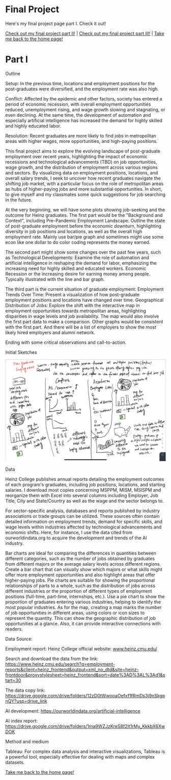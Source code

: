 # Final Project

Here's my final project page part I. Check it out!

[Check out my final project part II!](finalproject2.md) | [Check out my final project part III!](finalproject3.md) | [Take me back to the home page!](README.md)

# Part I

Outline

Setup: In the previous time, locations and employment positions for the post-graduates were diversified, and the employment rate was also high.

Conflict: Affected by the epidemic and other factors, society has entered a period of economic recession, with overall employment opportunities reduced, unemployment rising, and wage growth slowing and stagnating, or even declining. At the same time, the development of automation and especially artificial intelligence has increased the demand for highly skilled and highly educated labor.

Resolution: Recent graduates are more likely to find jobs in metropolitan areas with higher wages, more opportunities, and high-paying positions.

This final project aims to explore the evolving landscape of post-graduate employment over recent years, highlighting the impact of economic recessions and technological advancements (TBD) on job opportunities, wage growth, and the distribution of employment across various regions and sectors. By visualizing data on employment positions, locations, and overall salary trends, I seek to uncover how recent graduates navigate the shifting job market, with a particular focus on the role of metropolitan areas as hubs of higher-paying jobs and more substantial opportunities. In short, to give myself and my classmates some quick suggestions for job searching in the future.

At the very beginning, we will have some plots showing job-seeking and the outcome for Heinz graduates. The first part would be the "Background and Context", including Pre-Pandemic Employment Landscape: Outline the state of post-graduate employment before the economic downturn, highlighting diversity in job positions and locations, as well as the overall high employment rate. Mainly use bar/pie graph and sometimes might use some econ like one dollar to do color coding represents the money earned.

The second part might show some changes over the past few years, such as Technological Developments: Examine the role of automation and artificial intelligence in reshaping the demand for labor, emphasizing the increasing need for highly skilled and educated workers. Economic Recession or the increasing desire for earning money among people. Typically illustrated with the line and bar graph.

The third part is the current situation of graduate employment: Employment Trends Over Time: Present a visualization of how post-graduate employment positions and locations have changed over time. Geographical Distribution of Jobs: Explore the shift with the interactive map in employment opportunities towards metropolitan areas, highlighting disparities in wage levels and job availability. The map would also involve the first part data to make a comparison. Other graphs would be consistent with the first part. And there will be a list of employers to show the most likely hired employers and alumni network.

Ending with some critical observations and call-to-action.

Initial Sketches

![Image of Data Visualization Sketch](img2.jpg)

Data

Heinz College publishes annual reports detailing the employment outcomes of each program's graduates, including job positions, locations, and starting salaries. I download most copies concerning MSPPM, MISM, MSISPM and reorganize them with Excel into several columns including Employer, Job Title, City and State/Country as well as the wage and the sector belongs to.

For sector-specific analysis, databases and reports published by industry associations or trade groups can be utilized. These sources often contain detailed information on employment trends, demand for specific skills, and wage levels within industries affected by technological advancements and economic shifts. Here, for instance, I use the data cited from ourworldindata.org to acquire the development and trends of the AI industry.

Bar charts are ideal for comparing the differences in quantities between different categories, such as the number of jobs obtained by graduates from different majors or the average salary levels across different regions. Create a bar chart that can visually show which majors or what skills might offer more employment opportunities and also highlight areas that offer higher-paying jobs. Pie charts are suitable for showing the proportional relationships of parts to a whole, such as the distribution of jobs across different industries or the proportion of different types of employment positions (full-time, part-time, internships, etc.). Use a pie chart to show the proportion of graduates entering various industries, helping to identify the most popular industries. As for the map, creating a map marks the number of job opportunities in different areas, using colors or icon sizes to represent the quantity. This can show the geographic distribution of job opportunities at a glance. Also, it can provide interactive connections with readers.

Data Source:

Employment report: Heinz College official website: www.heinz.cmu.edu/

Search and download the data from the link: https://www.heinz.cmu.edu/search?q=employment-reports&client=heinz_frontend&output=xml_no_dtd&site=heinz-frontdoor&proxystylesheet=heinz_frontend&sort=date%3AD%3AL%3Ad1&start=30

The data copy link: https://drive.google.com/drive/folders/12zD0tWwooaOefxf1fRmDs3j9nSkgpnQY?usp=drive_link

AI development: https://ourworldindata.org/artificial-intelligence

AI index report: https://drive.google.com/drive/folders/1ma9WZJzKreS8f2It1rMy_KkkbX6XwDOK

Method and medium

Tableau: For complex data analysis and interactive visualizations, Tableau is a powerful tool, especially effective for dealing with maps and complex datasets.

[Take me back to the home page!](README.md)
